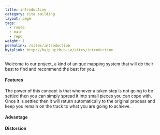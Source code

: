 ```yaml
---
title: introduction
category: site suilding
layout: page
tags:
  - route
  - main
  - repo
weight: 1
permalink: /sites/introduction
hyiplink: http://hyip.github.io/sites/introduction
---
```

Welcome to our project, a kind of unique mapping system that will do their best to find and recommend the best for you.  

#### Features  
The power of this concept is that whenever a taken step is not going to be settled then you can simply spread it into small pieces you can cope with. Once it is settled then it will return automatically to the original process and keep you remain on the track to what you are going to achieve. 

#### Advantage  


#### Distorsion  
